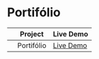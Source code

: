 # Portifólio


|     | Project           | Live Demo                                                             |
| :-: | ----------------- | --------------------------------------------------------------        |
|     | Portifólio        | [Live Demo](https://valderlanjs.github.io/MeuPortifolio/)             |
 
 

 
